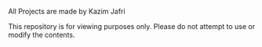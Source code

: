 All Projects are made by Kazim Jafri

This repository is for viewing purposes only. Please do not attempt to use or modify the contents.
